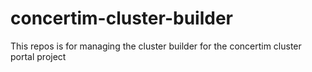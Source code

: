 # concertim-cluster-builder
This repos is for managing the cluster builder for the concertim cluster portal project
